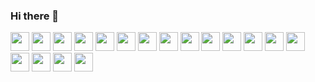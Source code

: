 ### Hi there 👋

  <div style={{display: "flex", background: 'rgb(100,100,100)'}}>
    <img width='30px' height: '30px' src="https://cdn.jsdelivr.net/gh/devicons/devicon/icons/javascript/javascript-original.svg" />
    <img width='30px' height: '30px' src="https://cdn.jsdelivr.net/gh/devicons/devicon/icons/typescript/typescript-original.svg" />
    <img width='30px' height: '30px' src="https://cdn.jsdelivr.net/gh/devicons/devicon/icons/html5/html5-original.svg" />
    <img width='30px' height: '30px' src="https://cdn.jsdelivr.net/gh/devicons/devicon/icons/css3/css3-original.svg" />
    <img width='30px' height: '30px' src="https://cdn.jsdelivr.net/gh/devicons/devicon/icons/sass/sass-original.svg" />
    <img width='30px' height: '30px' src="https://cdn.jsdelivr.net/gh/devicons/devicon/icons/java/java-original.svg" />
    <img width='30px' height: '30px' src="https://cdn.jsdelivr.net/gh/devicons/devicon/icons/bash/bash-original.svg" />
    <img width='30px' height: '30px' src="https://cdn.jsdelivr.net/gh/devicons/devicon/icons/firebase/firebase-plain.svg" />
    <img width='30px' height: '30px' src="https://cdn.jsdelivr.net/gh/devicons/devicon/icons/postgresql/postgresql-original-wordmark.svg" />
    <img width='30px' height: '30px' src="https://cdn.jsdelivr.net/gh/devicons/devicon/icons/mysql/mysql-original-wordmark.svg" />
    <img width='30px' height: '30px' src="https://cdn.jsdelivr.net/gh/devicons/devicon/icons/react/react-original.svg" />
    <img width='30px' height: '30px' src="https://cdn.jsdelivr.net/gh/devicons/devicon/icons/nextjs/nextjs-original-wordmark.svg" />
    <img width='30px' height: '30px' src="https://cdn.jsdelivr.net/gh/devicons/devicon/icons/electron/electron-original.svg" />
    <img width='30px' height: '30px' src="https://cdn.jsdelivr.net/gh/devicons/devicon/icons/redux/redux-original.svg" />
    <img width='30px' height: '30px' src="https://cdn.jsdelivr.net/gh/devicons/devicon/icons/docker/docker-original.svg" />
    <img width='30px' height: '30px' src="https://cdn.jsdelivr.net/gh/devicons/devicon/icons/git/git-original.svg" />
    <img width='30px' height: '30px' src="https://cdn.jsdelivr.net/gh/devicons/devicon/icons/vscode/vscode-original.svg" />
    <img width='30px' height: '30px' src="https://cdn.jsdelivr.net/gh/devicons/devicon/icons/nginx/nginx-original.svg" />
  </div>
